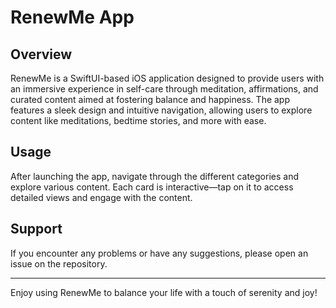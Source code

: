 # RenewMe App

## Overview
RenewMe is a SwiftUI-based iOS application designed to provide users with an immersive experience in self-care through meditation, affirmations, and curated content aimed at fostering balance and happiness. The app features a sleek design and intuitive navigation, allowing users to explore content like meditations, bedtime stories, and more with ease.

## Usage

After launching the app, navigate through the different categories and explore various content. Each card is interactive—tap on it to access detailed views and engage with the content.

## Support

If you encounter any problems or have any suggestions, please open an issue on the repository.

---

Enjoy using RenewMe to balance your life with a touch of serenity and joy!
